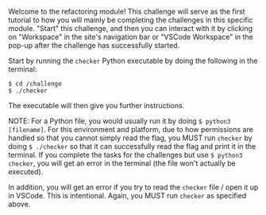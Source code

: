 Welcome to the refactoring module! This challenge will serve as the first tutorial to how you will mainly be
completing the challenges in this specific module. "Start" this challenge, and then you can interact with it
by clicking on "Workspace" in the site's navigation bar or "VSCode Workspace" in the pop-up after the
challenge has successfully started. 

Start by running the `checker` Python executable by doing the following in the terminal: 
```
$ cd /challenge
$ ./checker
```
The executable will then give you further instructions.

NOTE: For a Python file, you would usually run it by doing `$ python3 [filename]`. For this environment and platform, 
due to how permissions are handled so that you cannot simply read the flag, you MUST run `checker` by
doing `$ ./checker` so that it can successfully read the flag and print it in the terminal. If you complete the tasks
for the challenges but use `$ python3 checker`, you will get an error in the terminal (the file won't actually be
executed).

In addition, you will get an error if you try to read the `checker` file / open it up in VSCode. This is intentional.
Again, you MUST run `checker` as specified above.
